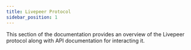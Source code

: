 ```yaml
---
title: Livepeer Protocol
sidebar_position: 1
---
```


This section of the documentation provides an overview of the Livepeer protocol
along with API documentation for interacting it.

<!-- ## Quick Access

<DocsCardsContainer>
  <DocsCard
    key={1}
    title="Core Concepts"
    description="Big-picture explanations of the Livepeer protocol. Most useful for building
understanding of a particular topic.
"
    href="/docs/protocol/core-concepts/overview"
  />
  <DocsCard
    key={2}
    title="Reference"
    description="Covers APIs for interacting with Livepeer protocol data.
"
    href="/docs/protocol/reference/overview"
  />
</DocsCardsContainer> -->
